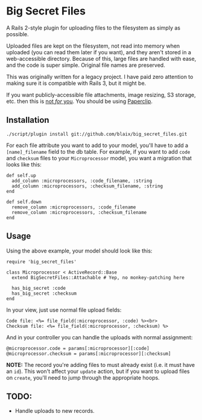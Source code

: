 # Big Secret Files

A Rails 2-style plugin for uploading files to the filesystem as simply as
possible.

Uploaded files are kept on the filesystem, not read into memory when uploaded
(you can read them later if you want), and they aren't stored in a
web-accessible directory. Because of this, large files are handled with ease,
and the code is super simple. Original file names are preserved.

This was originally written for a legacy project. I have paid zero attention
to making sure it is compatible with Rails 3, but it might be.

If you want publicly-accessible file attachments, image resizing, S3 storage,
etc. then this is [not *for* you](http://www.penny-arcade.com/comic/2004/3/24/).
You should be using [Paperclip](https://github.com/thoughtbot/paperclip).

## Installation

    ./script/plugin install git://github.com/blaix/big_secret_files.git
    
For each file attribute you want to add to your model, you'll have to add
a `[name]_filename` field to the db table. For example, if you want to add
`code` and `checksum` files to your `Microprocessor` model, you want a
migration that looks like this:

    def self.up
      add_column :microprocessors, :code_filename, :string
      add_column :microprocessors, :checksum_filename, :string
    end

    def self.down
      remove_column :microprocessors, :code_filename
      remove_column :microprocessors, :checksum_filename
    end

## Usage

Using the above example, your model should look like this:

    require 'big_secret_files'

    class Microprocessor < ActiveRecord::Base
      extend BigSecretFiles::Attachable # Yep, no monkey-patching here
      
      has_big_secret :code
      has_big_secret :checksum
    end

In your view, just use normal file upload fields:

    Code file: <%= file_field(:microprocessor, :code) %><br>
    Checksum file: <%= file_field(:microprocessor, :checksum) %>
    
And in your controller you can handle the uploads with normal assignment:

    @microprocessor.code = params[:microprocessor][:code]
    @microprocessor.checksum = params[:microprocessor][:checksum]

**NOTE:** The record you're adding files to must already exist (i.e. it must
have an `id`). This won't affect your `update` action, but if you want to
upload files on `create`, you'll need to jump through the appropriate hoops.

## TODO:

* Handle uploads to new records.

